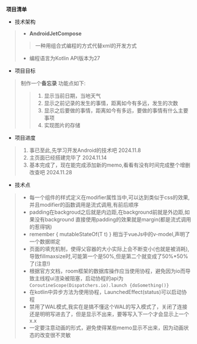 **项目清单**

-   技术架构
>   - **AndroidJetCompose** 
>>  一种用组合式编程的方式代替xml的开发方式
>   -   编程语言为Kotlin  API版本为27   

-   项目目标
>   制作一个**备忘录**
>   功能点如下:
>>  1.  显示当前日期，当地天气
>>  2.  显示之前记录的发生的事情，距离如今有多远，发生的次数
>>  3.  显示之后要做的事情，距离如今有多远，要做的事情有什么主要事项
>>  4.  实现图片的存储

-   项目进度
>   1.  事已至此,先学习开发Android的技术吧  2024.11.8
>   2.  主页面已经搭建完毕了 2024.11.14
>   3.  基本完成了，现在能完成添加新的memo,看看有没有时间完成整个增删改查吧 2024.11.28 


-   技术点
>   -  每一个组件的样式定义在modifier属性当中,可以达到类似于css的效果,并且modifier的函数调用是流式调用,有前后顺序
>   -  padding在backgroud之后就是内边距,在background前就是外边距,如果没有background 直接使用padding的效果就是margin(都是流式调用的惹得锅)
>   -  remember { mutableStateOf(T t) } 相当于vueJs中的v-model,声明了一个数据绑定
>   -  页面的填充机制，使得父容器的大小实际上会不断变小(也就是被消耗),导致fillmaxsize时,可能第一个是50%,但是第二个就变成了50%*50%了(注意!)
>   -  根据官方文档，room框架的数据库操作应当使用协程，避免因为io而导致主线程ui渲染被阻塞，启动协程的api为
>   ```CoroutineScope(Dispatchers.io).launch {doSomething()}```
>   -  在kotlin中异步方法为使用协程，LaunchedEffect(status)可以启动协程
>   -  禁用了WAL模式,我实在是搞不懂这个WAL的写入模式了，关闭了连接还是明明写进去了，但是显示不出来，要等写入下一个才会显示上一个x.x
>   -  一定要注意动画的形式，避免使得某些memo显示不出来，因为动画状态的改变很不灵敏
